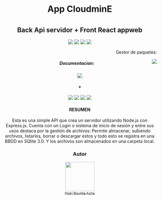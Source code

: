 <div align="center">
    <h1>App CloudminE<h1>
    <h2>Back Api servidor + Front React appweb </h2>
    <img src="https://img.shields.io/badge/JavaScript-F7DF1E?logo=javascript&logoColor=000&style=flat-square">
    <img src="https://img.shields.io/badge/Node.js-393?logo=nodedotjs&logoColor=fff&style=flat-square">
    <img src="https://img.shields.io/badge/Express-000?logo=express&logoColor=fff&style=plastic">
    <img src="https://img.shields.io/badge/SQLite-003B57?logo=sqlite&logoColor=fff&style=plastic)">
    <p align=right>Gestor de paquetes:</p>
    <img align=right src="https://img.shields.io/badge/npm-CB3837?logo=npm&logoColor=fff&style=plastic">
    <h5>Documentacion:</h5>
    <img src="https://img.shields.io/badge/Swagger-85EA2D?logo=swagger&logoColor=000&style=plastic">
    <h4>+</h4>
    <img src="https://img.shields.io/badge/React-61DAFB?logo=react&logoColor=000&style=flat-square">
    <img src="https://img.shields.io/badge/JavaScript-F7DF1E?logo=javascript&logoColor=000&style=flat-square">
    <img src="https://img.shields.io/badge/HTML5-E34F26?logo=html5&logoColor=fff&style=plastic">
    <img src="https://img.shields.io/badge/CSS3-1572B6?logo=css3&logoColor=fff&style=plastic">
    <h4>RESUMEN</h4> 
    <p>Esta es una simple API que crea un servidor utilizando
    Node.js con Express.js. Cuenta con un Login o sistema de inicio de sesión y entre sus usos destaca por la gestión de archivos:
    Permite almacenar, subiendo archivos, listarlos, borrar o descargar estos y todo esto se registra en una BBDD en SQlite 3.0. Y los archivos son almacenados en una carpeta local.</p>
</div>


<div align=center>

### Autor

[<img align=center src="https://avatars.githubusercontent.com/u/73167727?v=4" width=95><br><sub align=center>Iñaki Baulde Acha</sub>](https://github.com/inhakinho)
</div>



